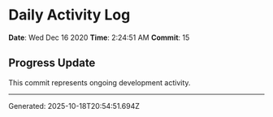 # Daily Activity Log

**Date**: Wed Dec 16 2020
**Time**: 2:24:51 AM
**Commit**: 15

## Progress Update

This commit represents ongoing development activity.

---
Generated: 2025-10-18T20:54:51.694Z
